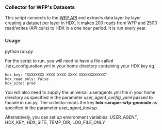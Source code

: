 ### Collector for WFP's Datasets

This script connects to the [WFP API](https://geonode.wfp.org/layers/) and extracts data layer by layer creating a dataset per layer in HDX. It makes 200 reads from WFP and 2500 read/writes (API calls) to HDX in a one hour period. It is run every year.

### Usage
python run.py

For the script to run, you will need to have a file called .hdx_configuration.yml in your home directory containing your HDX key eg.

    hdx_key: "XXXXXXXX-XXXX-XXXX-XXXX-XXXXXXXXXXXX"
    hdx_read_only: false
    hdx_site: prod
    
 You will also need to supply the universal .useragents.yml file in your home directory as specified in the parameter *user_agent_config_yaml* passed to facade in run.py. The collector reads the key **hdx-scraper-wfp-geonode** as specified in the parameter *user_agent_lookup*.
 
 Alternatively, you can set up environment variables: USER_AGENT, HDX_KEY, HDX_SITE, TEMP_DIR, LOG_FILE_ONLY